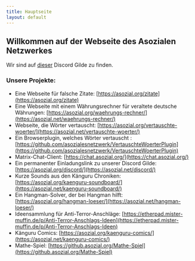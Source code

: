 ```yaml
---
title: Hauptseite
layout: default
---
```


## Willkommen auf der Webseite des Asozialen Netzwerkes
Wir sind auf [dieser](https://asozial.net/discord/) Discord Gilde zu finden.


### Unsere Projekte:

- Eine Webseite für falsche Zitate:  [https://asozial.org/zitate](https://asozial.org/zitate)
- Eine Webseite mit einem Währungsrechner für veraltete deutsche Währungen: [https://asozial.org/waehrungs-rechner/](https://asozial.net/waehrungs-rechner/)
- Webseite, die Wörter vertauscht: [https://asozial.org/vertauschte-woerter/](https://asozial.net/vertauschte-woerter/)
- Ein Browserplugin, welches Wörter vertauscht : [https://github.com/asozialesnetzwerk/VertauschteWoerterPlugin](https://github.com/asozialesnetzwerk/VertauschteWoerterPlugin)
- Matrix-Chat-Client: [https://chat.asozial.org/](https://chat.asozial.org/)
- Ein permanenter Einladungslink zu unserer Discord Gilde: [https://asozial.org/discord/](https://asozial.net/discord/)
- Kurze Sounds aus den Känguru Chroniken: [https://asozial.org/kaenguru-soundboard/](https://asozial.net/kaenguru-soundboard/)
- Ein Hangman-Solver, der bei Hangman hilft: [https://asozial.org/hangman-loeser/](https://asozial.net/hangman-loeser/)
- Ideensammlung für Anti-Terror-Anschläge: [https://etherpad.mister-muffin.de/p/Anti-Terror-Anschlags-Ideen](https://etherpad.mister-muffin.de/p/Anti-Terror-Anschlags-Ideen)
- Känguru Comics: [https://asozial.org/kaenguru-comics/](https://asozial.net/kaenguru-comics/)
- Mathe-Spiel: [https://github.asozial.org/Mathe-Spiel](https://github.asozial.org/Mathe-Spiel)
